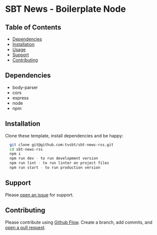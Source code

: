 # SBT News - Boilerplate Node

## Table of Contents
- [Dependencies](#dependencies)
- [Installation](#installation)
- [Usage](#usage)
- [Support](#support)
- [Contributing](#contributing)

## Dependencies
- body-parser
- cors
- express
- node
- npm

## Installation
Clone these template, install dependencies and be happy:

```sh
  git clone git@github.com:tvsbt/sbt-news-rss.git
  cd sbt-news-rss
  npm i
  npm run dev - to run development version
  npm run lint - to run linter on project files
  npm run start - to run production version
```

## Support

Please [open an issue](https://github.com/tvsbt/boilerplate-node/issues/new) for support.

## Contributing

Please contribute using [Github Flow](https://guides.github.com/introduction/flow/). Create a branch, add commits, and [open a pull request](https://github.com/tvsbt/boilerplate-node/compare/).
